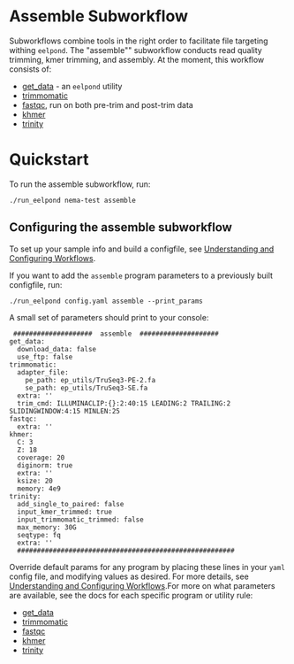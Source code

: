 # Assemble Subworkflow

Subworkflows combine tools in the right order to facilitate file targeting withing `eelpond`. The "assemble"" subworkflow conducts read quality trimming, kmer trimming, and assembly. At the moment, this workflow consists of:
 
  - [get_data](get_data.md) - an `eelpond` utility
  - [trimmomatic](trimmomatic.md)
  - [fastqc](fastqc.md), run on both pre-trim and post-trim data
  - [khmer](khmer.md)
  - [trinity](trinity.md)


# Quickstart

To run the assemble subworkflow, run: 

```
./run_eelpond nema-test assemble
```

## Configuring the assemble subworkflow 

To set up your sample info and build a configfile, see [Understanding and Configuring Workflows](about_and_configure.md).

If you want to add the `assemble` program parameters to a previously built configfile, run:
```
./run_eelpond config.yaml assemble --print_params
```

A small set of parameters should print to your console:

```
 ####################  assemble  ####################
get_data:
  download_data: false
  use_ftp: false
trimmomatic:
  adapter_file:
    pe_path: ep_utils/TruSeq3-PE-2.fa
    se_path: ep_utils/TruSeq3-SE.fa
  extra: ''
  trim_cmd: ILLUMINACLIP:{}:2:40:15 LEADING:2 TRAILING:2 SLIDINGWINDOW:4:15 MINLEN:25
fastqc:
  extra: ''
khmer:
  C: 3
  Z: 18
  coverage: 20
  diginorm: true
  extra: ''
  ksize: 20
  memory: 4e9
trinity:
  add_single_to_paired: false
  input_kmer_trimmed: true
  input_trimmomatic_trimmed: false
  max_memory: 30G
  seqtype: fq
  extra: ''
  #######################################################
```

Override default params for any program by placing these lines in your `yaml` config file, and modifying values as desired. For more details, see [Understanding and Configuring Workflows](about_and_configure.md).For more on what parameters are available, see the docs for each specific program or utility rule:

  - [get_data](get_data.md)
  - [trimmomatic](trimmomatic.md)
  - [fastqc](fastqc.md)
  - [khmer](khmer.md)
  - [trinity](trinity.md)

